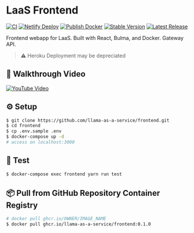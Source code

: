 # LaaS Frontend

[![CI](https://github.com/llama-as-a-service/frontend/actions/workflows/ci.yml/badge.svg?branch=main)](https://github.com/llama-as-a-service/frontend/actions/workflows/ci.yml) [![Netlify Deploy](https://github.com/llama-as-a-service/frontend/actions/workflows/netlify-deploy.yml/badge.svg?branch=main)](https://github.com/llama-as-a-service/frontend/actions/workflows/netlify-deploy.yml) [![Publish Docker](https://github.com/llama-as-a-service/frontend/actions/workflows/publish-to-ghcr.yml/badge.svg?branch=main)](https://github.com/llama-as-a-service/frontend/actions/workflows/publish-to-ghcr.yml) [![Stable Version](https://img.shields.io/github/v/tag/llama-as-a-service/frontend)](https://img.shields.io/github/v/tag/llama-as-a-service/frontend) [![Latest Release](https://img.shields.io/github/v/release/llama-as-a-service/frontend?color=%233D9970)](https://img.shields.io/github/v/tag/llama-as-a-service/frontend?color=%233D9970)

Frontend webapp for LaaS. Built with React, Bulma, and Docker. Gateway API.

> ⚠️ Heroku Deployment may be depreciated

## 🎥 Walkthrough Video

[![YouTube Video](https://user-images.githubusercontent.com/60903378/202875326-30bc7b91-3bf3-48be-a688-c74493fb4964.png)](https://www.youtube.com/watch?v=uDQUA_JTMJk)

## ⚙️ Setup
```sh
$ git clone https://github.com/llama-as-a-service/frontend.git
$ cd frontend
$ cp .env.sample .env
$ docker-compose up -d
# access on localhost:3000
```

## 🧪 Test
```sh
$ docker-compose exec frontend yarn run test
```

## 📦 Pull from GitHub Repository Container Registry
```sh
# docker pull ghcr.io/OWNER/IMAGE_NAME
$ docker pull ghcr.io/llama-as-a-service/frontend:0.1.0
```